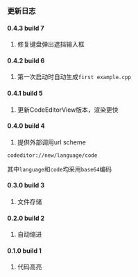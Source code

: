 ### 更新日志

#### 0.4.3 build 7
1. 修复键盘弹出遮挡输入框

#### 0.4.2 build 6
1. 第一次启动时自动生成`first example.cpp`

#### 0.4.1 build 5
1. 更新CodeEditorView版本，渲染更快

#### 0.4.0 build 4
1. 提供外部调用url scheme
```
codeditor://new/language/code
```
其中`language`和`code`均采用`base64`编码

#### 0.3.0 build 3
1. 文件存储

#### 0.2.0 build 2
1. 自动缩进

#### 0.1.0 build 1
1. 代码高亮
